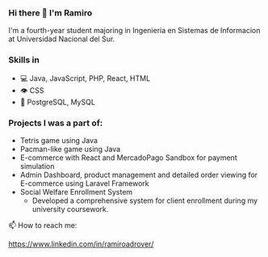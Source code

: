### Hi there 👋 I'm Ramiro 
I'm a fourth-year student majoring in Ingenieria en Sistemas de Informacion at Universidad Nacional del Sur.

<!--
**RamiroAdrover/ramiroadrover** is a ✨ _special_ ✨ repository because its `README.md` (this file) appears on your GitHub profile.

Here are some ideas to get you started:

- 🔭 I’m currently working on ...
- 🌱 I’m currently learning ...
- 👯 I’m looking to collaborate on ...
- 🤔 I’m looking for help with ...
- 💬 Ask me about ...
- 📫 How to reach me: ...
- 😄 Pronouns: ...
- ⚡ Fun fact: ...
-->
### Skills in
* 💻 Java, JavaScript, PHP, React, HTML
* 👁️ CSS
* 💽 PostgreSQL, MySQL

### Projects I was a part of:
* Tetris game using Java
* Pacman-like game using Java
* E-commerce with React and MercadoPago Sandbox for payment simulation
* Admin Dashboard, product management and detailed order viewing for E-commerce using Laravel Framework
* Social Welfare Enrollment System
   - Developed a comprehensive system for client enrollment during my university coursework.

📫 How to reach me:

https://www.linkedin.com/in/ramiroadrover/
